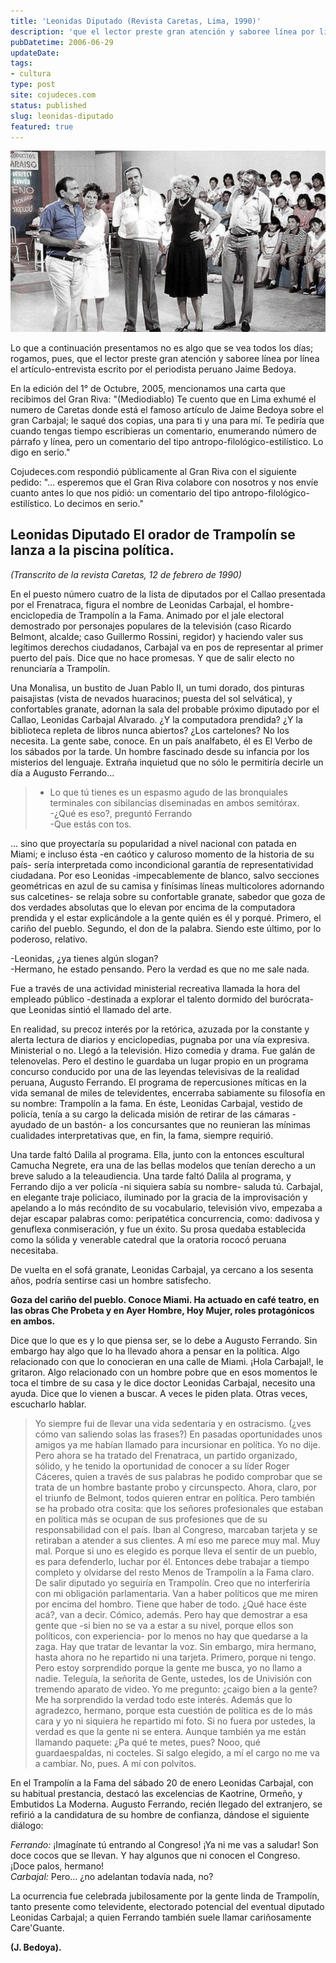 ```yaml
---
title: 'Leonidas Diputado (Revista Caretas, Lima, 1990)'
description: 'que el lector preste gran atención y saboree línea por línea el artículo-entrevista escrito por el periodista peruano Jaime Bedoya.'
pubDatetime: 2006-06-29
updateDate: 
tags: 
- cultura
type: post
site: cojudeces.com
status: published
slug: leonidas-diputado
featured: true
---
```

![Leonidas Carbajal vistiendo una camisa azul](../../assets/images/2006/2006-06-trampolin-a-la-fama.jpg)

Lo que a continuación presentamos no es algo que se vea todos los días; rogamos, pues, que el lector preste gran atención y saboree línea por línea el artículo-entrevista escrito por el periodista peruano Jaime Bedoya.

En la edición del 1° de Octubre, 2005, mencionamos una carta que recibimos del Gran Riva: "(Mediodiablo) Te cuento que en Lima exhumé el numero de Caretas donde está el famoso artículo de Jaime Bedoya sobre el gran Carbajal; le saqué dos copias, una para ti y una para mí. Te pediría que cuando tengas tiempo escribieras un comentario, enumerando número de párrafo y línea, pero un comentario del tipo antropo-filológico-estilístico. Lo digo en serio."

Cojudeces.com respondió públicamente al Gran Riva con el siguiente pedido: "... esperemos que el Gran Riva colabore con nosotros y nos envíe cuanto antes lo que nos pidió: un comentario del tipo antropo-filológico-estilístico. Lo decimos en serio."

## Leonidas Diputado El orador de Trampolín se lanza a la piscina política.

_(Transcrito de la revista Caretas, 12 de febrero de 1990)_

En el puesto número cuatro de la lista de diputados por el Callao presentada por el Frenatraca, figura el nombre de Leonidas Carbajal, el hombre-enciclopedia de Trampolín a la Fama. Animado por el jale electoral demostrado por personajes populares de la televisión (caso Ricardo Belmont, alcalde; caso Guillermo Rossini, regidor) y haciendo valer sus legítimos derechos ciudadanos, Carbajal va en pos de representar al primer puerto del país. Dice que no hace promesas. Y que de salir electo no renunciaría a Trampolín.

Una Monalisa, un bustito de Juan Pablo II, un tumi dorado, dos pinturas paisajistas (vista de nevados huaracinos; puesta del sol selvática), y confortables granate, adornan la sala del probable próximo diputado por el Callao, Leonidas Carbajal Alvarado. ¿Y la computadora prendida? ¿Y la biblioteca repleta de libros nunca abiertos? ¿Los cartelones? No los necesita. La gente sabe, conoce. En un país analfabeto, él es El Verbo de los sábados por la tarde. Un hombre fascinado desde su infancia por los misterios del lenguaje. Extraña inquietud que no sólo le permitiría decirle un día a Augusto Ferrando...

> - Lo que tú tienes es un espasmo agudo de las bronquiales terminales con sibilancias diseminadas en ambos semitórax.  
> -¿Qué es eso?, preguntó Ferrando  
> -Que estás con tos.

... sino que proyectaría su popularidad a nivel nacional con patada en Miami; e incluso ésta -en caótico y caluroso momento de la historia de su país- sería interpretada como incondicional garantía de representatividad ciudadana. Por eso Leonidas -impecablemente de blanco, salvo secciones geométricas en azul de su camisa y finísimas líneas multicolores adornando sus calcetines- se relaja sobre su confortable granate, sabedor que goza de dos verdades absolutas que lo elevan por encima de la computadora prendida y el estar explicándole a la gente quién es él y porqué. Primero, el cariño del pueblo. Segundo, el don de la palabra. Siendo este último, por lo poderoso, relativo.

-Leonidas, ¿ya tienes algún slogan?  
-Hermano, he estado pensando. Pero la verdad es que no me sale nada.

Fue a través de una actividad ministerial recreativa llamada la hora del empleado público -destinada a explorar el talento dormido del burócrata- que Leonidas sintió el llamado del arte.

En realidad, su precoz interés por la retórica, azuzada por la constante y alerta lectura de diarios y enciclopedias, pugnaba por una vía expresiva. Ministerial o no. Llegó a la televisión. Hizo comedia y drama. Fue galán de telenovelas. Pero el destino le guardaba un lugar propio en un programa concurso conducido por una de las leyendas televisivas de la realidad peruana, Augusto Ferrando. El programa de repercusiones míticas en la vida semanal de miles de televidentes, encerraba sabiamente su filosofía en su nombre: Trampolín a la fama. En éste, Leonidas Carbajal, vestido de policía, tenía a su cargo la delicada misión de retirar de las cámaras -ayudado de un bastón- a los concursantes que no reunieran las mínimas cualidades interpretativas que, en fin, la fama, siempre requirió.

Una tarde faltó Dalila al programa. Ella, junto con la entonces escultural Camucha Negrete, era una de las bellas modelos que tenían derecho a un breve saludo a la teleaudiencia. Una tarde faltó Dalila al programa, y Ferrando dijo a ver policía -ni siquiera sabía su nombre- saluda tú. Carbajal, en elegante traje policiaco, iluminado por la gracia de la improvisación y apelando a lo más recóndito de su vocabulario, televisión vivo, empezaba a dejar escapar palabras como: peripatética concurrencia, como: dadivosa y genuflexa conmiseración, y fue un éxito. Su prosa quedaba establecida como la sólida y venerable catedral que la oratoria rococó peruana necesitaba.

De vuelta en el sofá granate, Leonidas Carbajal, ya cercano a los sesenta años, podría sentirse casi un hombre satisfecho.

**Goza del cariño del pueblo. Conoce Miami. Ha actuado en café teatro, en las obras Che Probeta y en Ayer Hombre, Hoy Mujer, roles protagónicos en ambos.**

Dice que lo que es y lo que piensa ser, se lo debe a Augusto Ferrando. Sin embargo hay algo que lo ha llevado ahora a pensar en la política. Algo relacionado con que lo conocieran en una calle de Miami. ¡Hola Carbajal!, le gritaron. Algo relacionado con un hombre pobre que en esos momentos le toca el timbre de su casa y le dice doctor Leonidas Carbajal, necesito una ayuda. Dice que lo vienen a buscar. A veces le piden plata. Otras veces, escucharlo hablar.

> Yo siempre fui de llevar una vida sedentaria y en ostracismo. (¿ves cómo van saliendo solas las frases?) En pasadas oportunidades unos amigos ya me habían llamado para incursionar en política. Yo no dije. Pero ahora se ha tratado del Frenatraca, un partido organizado, sólido, y he tenido la oportunidad de conocer a su líder Roger Cáceres, quien a través de sus palabras he podido comprobar que se trata de un hombre bastante probo y circunspecto. Ahora, claro, por el triunfo de Belmont, todos quieren entrar en política. Pero también se ha probado otra cosita: que los señores profesionales que estaban en política más se ocupan de sus profesiones que de su responsabilidad con el país. Iban al Congreso, marcaban tarjeta y se retiraban a atender a sus clientes. A mí eso me parece muy mal. Muy mal. Porque si uno es elegido es porque lleva el sentir de un pueblo, es para defenderlo, luchar por él. Entonces debe trabajar a tiempo completo y olvidarse del resto Menos de Trampolín a la Fama claro. De salir diputado yo seguiría en Trampolín. Creo que no interferiría con mi obligación parlamentaria. Van a haber políticos que me miren por encima del hombro. Tiene que haber de todo. ¿Qué hace éste acá?, van a decir. Cómico, además. Pero hay que demostrar a esa gente que -si bien no se va a estar a su nivel, porque ellos son políticos, con experiencia- por lo menos no hay que quedarse a la zaga. Hay que tratar de levantar la voz. Sin embargo, mira hermano, hasta ahora no he repartido ni una tarjeta. Primero, porque ni tengo. Pero estoy sorprendido porque la gente me busca, yo no llamo a nadie. Teleguía, la señorita de Gente, ustedes, los de Univisión con tremendo aparato de video. Yo me pregunto: ¿caigo bien a la gente? Me ha sorprendido la verdad todo este interés. Además que lo agradezco, hermano, porque esta cuestión de política es de lo más cara y yo ni siquiera he repartido mi foto. Si no fuera por ustedes, la verdad es que la gente ni se entera. Aunque también ya me están llamando paquete: ¿Pa qué te metes, pues? Nooo, qué guardaespaldas, ni cocteles. Si salgo elegido, a mí el cargo no me va a cambiar. No, pues. A mí con polvitos.

En el Trampolín a la Fama del sábado 20 de enero Leonidas Carbajal, con su habitual prestancia, destacó las excelencias de Kaotrine, Ormeño, y Embutidos La Moderna. Augusto Ferrando, recién llegado del extranjero, se refirió a la candidatura de su hombre de confianza, dándose el siguiente diálogo:

_Ferrando:_ ¡Imagínate tú entrando al Congreso! ¡Ya ni me vas a saludar! Son doce cocos que se llevan. Y hay algunos que ni conocen el Congreso. ¡Doce palos, hermano!  
_Carbajal:_ Pero... ¿no adelantan todavía nada, no?

La ocurrencia fue celebrada jubilosamente por la gente linda de Trampolín, tanto presente como televidente, electorado potencial del eventual diputado Leonidas Carbajal; a quien Ferrando también suele llamar cariñosamente Care'Guante.

**(J. Bedoya).**
